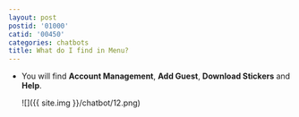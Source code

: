 ```yaml
---
layout: post
postid: '01000'
catid: '00450'
categories: chatbots
title: What do I find in Menu?
---
```


- You will find **Account Management**, **Add Guest**, **Download Stickers** and **Help**.

  ![]({{ site.img }}/chatbot/12.png)